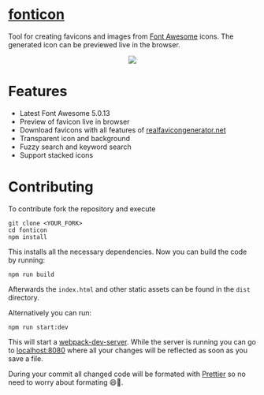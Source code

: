# [fonticon](http://gauger.io/fonticon)

Tool for creating favicons and images from [Font Awesome](http://fontawesome.io/) icons. The generated icon can be previewed live in the browser.

<p align="center">
  <img src="https://user-images.githubusercontent.com/8250067/41500849-e678252c-7199-11e8-9554-14a8bbae8653.gif">
</p>

# Features

* Latest Font Awesome 5.0.13
* Preview of favicon live in browser
* Download favicons with all features of [realfavicongenerator.net](https://realfavicongenerator.net)
* Transparent icon and background
* Fuzzy search and keyword search
* Support stacked icons

# Contributing

To contribute fork the repository and execute 

```shell
git clone <YOUR_FORK>
cd fonticon
npm install
```

This installs all the necessary dependencies. Now you can build the code by running:

```shell
npm run build
```

Afterwards the `index.html` and other static assets can be found in the `dist` directory.

Alternatively you can run: 

```shell
npm run start:dev
```

This will start a [webpack-dev-server](https://github.com/webpack/webpack-dev-server). While the server is running you can go to [localhost:8080](http://localhost:8080) where all your changes will be reflected as soon as you save a file.

During your commit all changed code will be formated with [Prettier](https://prettier.io/) so no need to worry about formating 😄🎉.
